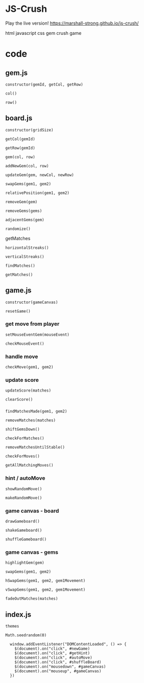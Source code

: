 # JS-Crush

Play the live version!
https://marshall-strong.github.io/js-crush/

html javascript css gem crush game

# code

## gem.js

`constructor(gemId, getCol, getRow)`

`col()`

`row()`

## board.js

`constructor(gridSize)`

`getCol(gemId)`

`getRow(gemId)`

`gem(col, row)`

`addNewGem(col, row)`

`updateGem(gem, newCol, newRow)`

`swapGems(gem1, gem2)`

`relativePosition(gem1, gem2)`

`removeGem(gem)`

`removeGems(gems)`

`adjacentGems(gem)`

`randomize()`

getMatches

`horizontalStreaks()`

`verticalStreaks()`

`findMatches()`

`getMatches()`

## game.js

`constructor(gameCanvas)`

`resetGame()`

### get move from player

`setMouseEventGem(mouseEvent)`

`checkMouseEvent()`

### handle move

`checkMove(gem1, gem2)`

### update score

`updateScore(matches)`

`clearScore()`

###

`findMatchesMade(gem1, gem2)`

`removeMatches(matches)`

`shiftGemsDown()`

`checkForMatches()`

`removeMatchesUntilStable()`

`checkForMoves()`

`getAllMatchingMoves()`

### hint / autoMove

`showRandomMove()`

`makeRandomMove()`

### game canvas - board

`drawGameboard()`

`shakeGameboard()`

`shuffleGameboard()`

### game canvas - gems

`highlightGem(gem)`

`swapGems(gem1, gem2)`

`hSwapGems(gem1, gem2, gem1Movement)`

`vSwapGems(gem1, gem2, gem1Movement)`

`fadeOutMatches(matches)`

## index.js

`themes`

`Math.seedrandom(0)`

```
  window.addEventListener("DOMContentLoaded", () => {
    $(document).on("click", #newGame)
    $(document).on("click", #getHint)
    $(document).on("click", #autoMove)
    $(document).on("click", #shuffleBoard)
    $(document).on("mousedown", #gameCanvas)
    $(document).on("mouseup", #gameCanvas)
  })
```
